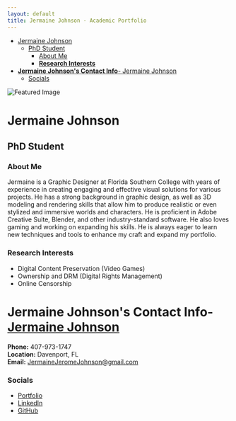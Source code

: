 ```yaml
---
layout: default
title: Jermaine Johnson - Academic Portfolio
---
```

- [Jermaine Johnson](#jermaine-johnson)
  - [PhD Student](#phd-student)
    - [About Me](#about-me)
    - [**Research Interests**](#research-interests)
- [**Jermaine Johnson's Contact Info**- Jermaine Johnson](#jermaine-johnsons-contact-info--jermaine-johnson)
    - [Socials](#socials)


![Featured Image](../ENG_6800-fall2025/assets/featured-image.jpeg)

# Jermaine Johnson
## PhD Student

### About Me
Jermaine is a Graphic Designer at Florida Southern College with years of experience in creating engaging and effective visual solutions for various projects. He has a strong background in graphic design, as well as 3D modeling and rendering skills that allow him to produce realistic or even stylized and immersive worlds and characters. He is proficient in Adobe Creative Suite, Blender, and other industry-standard software. He also loves gaming and working on expanding his skills. He is always eager to learn new techniques and tools to enhance my craft and expand my portfolio.

### **Research Interests**
- Digital Content Preservation (Video Games)
- Ownership and DRM (Digital Rights Management)
- Online Censorship 

# **Jermaine Johnson's Contact Info**- [Jermaine Johnson](#jermaine-johnson)
**Phone:** 407-973-1747  
**Location:** Davenport, FL  
**Email:** JermaineJeromeJohnson@gmail.com  

### Socials
- [Portfolio](https://jermainejohnson.art/)
- [LinkedIn](https://www.linkedin.com/in/jermainejohnsonart/)
- [GitHub](https://github.com/JermaineFrame)